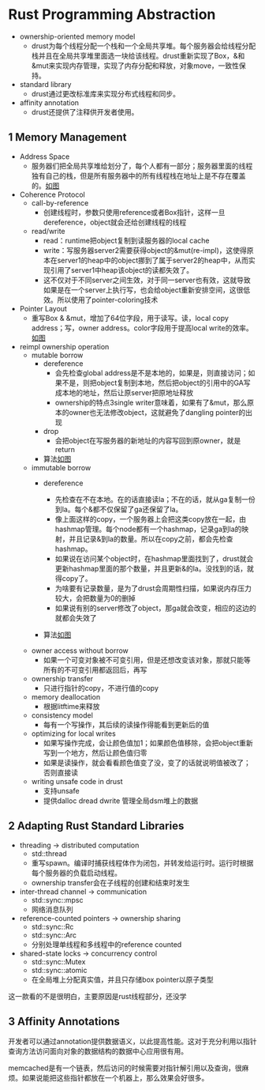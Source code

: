 # Rust Programming Abstraction

* ownership-oriented memory model
  * drust为每个线程分配一个栈和一个全局共享堆。每个服务器会给线程分配栈并且在全局共享堆里面选一块给该线程。drust重新实现了Box，&和&mut来实现内存管理，实现了内存分配和释放，对象move，一致性保持。
* standard library
  * drust通过更改标准库来实现分布式线程和同步。
* affinity annotation
  * drust还提供了注释供开发者使用。

## 1 Memory Management

* Address Space
  * 服务器们把全局共享堆给划分了，每个人都有一部分；服务器里面的线程独有自己的栈，但是所有服务器中的所有线程栈在地址上是不存在覆盖的。[如图](00-DRust-Programming-Abstraction/Address-Space.png)
* Coherence Protocol
  * call-by-reference
    * 创建线程时，参数只使用reference或者Box指针，这样一旦dereference，object就会还给创建线程的线程
  * read/write
    * read：runtime把object复制到读服务器的local cache
    * write：写服务器server2需要获得object的&mut(re-impl)，这使得原本在server1的heap中的object挪到了属于server2的heap中，从而实现引用了server1中heap该object的读都失效了。
    * 这不仅对于不同server之间生效，对于同一server也有效，这就导致如果是在一个server上执行写，也会给object重新安排空间，这很低效。所以使用了pointer-coloring技术
* Pointer Layout
  * 重写Box & &mut，增加了64位字段，用于读写。读，local copy address；写，owner address。color字段用于提高local write的效率。[如图](00-DRust-Programming-Abstraction/rust-box-&-&mut.png)
* reimpl ownership operation
  * mutable borrow
    * dereference
      * 会先检查global address是不是本地的，如果是，则直接访问；如果不是，则把object复制到本地，然后把object的引用中的GA写成本地的地址，然后让原server把原地址释放
      * ownership的特点3single writer意味着，如果有了&mut，那么原本的owner也无法修改object，这就避免了dangling pointer的出现
    * drop
      * 会把object在写服务器的新地址的内容写回到原owner，就是return
    * 算法[如图](00-DRust-Programming-Abstraction/mutable-borrow.png)
  * immutable borrow
    * dereference

      * 先检查在不在本地。在的话直接读la；不在的话，就从ga复制一份到la。每个&都不仅保留了ga还保留了la。
      * 像上面这样的copy，一个服务器上会把这类copy放在一起，由hashmap管理。每个node都有一个hashmap，记录ga到la的映射，并且记录&到la的数量。所以在copy之前，都会先检查hashmap。
      * 如果说在访问某个object时，在hashmap里面找到了，drust就会更新hashmap里面的那个数量，并且更新&的la。没找到的话，就得copy了。
      * 为啥要有记录数量，是为了drust会周期性扫描，如果说内存压力较大，会把数量为0的删掉
      * 如果说有别的server修改了object，那ga就会改变，相应的这边的就都会失效了
    * 算法[如图](00-DRust-Programming-Abstraction/mutable-borrow.png)
  * owner access without borrow
    * 如果一个可变对象被不可变引用，但是还想改变该对象，那就只能等所有的不可变引用都返回后，再写
  * ownership transfer
    * 只进行指针的copy，不进行值的copy
  * memory deallocation
    * 根据litftime来释放
  * consistency model
    * 每有一个写操作，其后续的读操作得能看到更新后的值
  * optimizing for local writes
    * 如果写操作完成，会让颜色值加1；如果颜色值移除，会把object重新写到一个地方，然后让颜色值归零
    * 如果是读操作，就会看看颜色值变了没，变了的话就说明值被改了；否则直接读
  * writing unsafe code in drust
    * 支持unsafe
    * 提供dalloc dread dwrite 管理全局dsm堆上的数据

## 2 Adapting Rust Standard Libraries

* threading -> distributed computation
  * std::thread
  * 重写spawn。编译时捕获线程体作为闭包，并转发给运行时。运行时根据每个服务器的负载启动线程。
  * ownership transfer会在子线程的创建和结束时发生
* inter-thread channel -> communication
  * std::sync::mpsc
  * 网络消息队列
* reference-counted pointers -> ownership sharing
  * std::sync::Rc
  * std::sync::Arc
  * 分别处理单线程和多线程中的reference counted
* shared-state locks -> concurrency control
  * std::sync::Mutex
  * std::sync::atomic
  * 在全局堆上分配真实值，并且只存储box pointer以原子类型

这一款看的不是很明白，主要原因是rust线程部分，还没学

## 3 Affinity Annotations

开发者可以通过annotation提供数据语义，以此提高性能。这对于充分利用以指针查询方法访问面向对象的数据结构的数据中心应用很有用。

memcached是有一个链表，然后访问的时候需要对指针解引用以及查询，很麻烦。如果说能把这些指针都放在一个机器上，那么效果会好很多。
